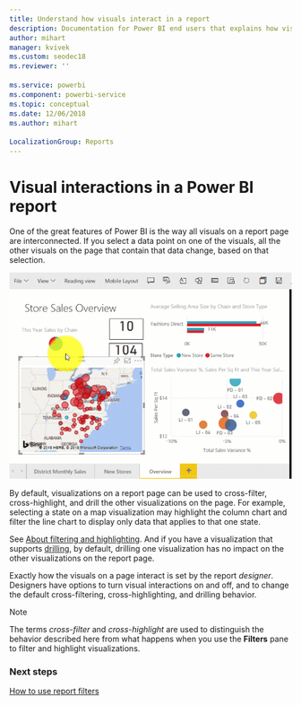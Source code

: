 ```yaml
---
title: Understand how visuals interact in a report
description: Documentation for Power BI end users that explains how visuals interact on a report page. 
author: mihart
manager: kvivek
ms.custom: seodec18
ms.reviewer: ''

ms.service: powerbi
ms.component: powerbi-service
ms.topic: conceptual
ms.date: 12/06/2018
ms.author: mihart

LocalizationGroup: Reports
---
```


# Visual interactions in a Power BI report
One of the great features of Power BI is the way all visuals on a report page are interconnected. If you select a data point on one of the visuals, all the other visuals on the page that contain that data change, based on that selection. 

![video of visuals interacting](media/end-user-interactions/interactions.gif)

By default, visualizations on a report page can be used to cross-filter, cross-highlight, and drill the other visualizations on the page. For example, selecting a state on a map visualization may highlight the column chart and filter the line chart to display only data that applies to that one state.

See [About filtering and highlighting](../power-bi-reports-filters-and-highlighting.md). And if you have a visualization that supports [drilling](../power-bi-visualization-drill-down.md), by default, drilling one visualization has no impact on the other visualizations on the report page. 

Exactly how the visuals on a page interact is set by the report *designer*. Designers have options to turn visual interactions on and off, and to change the default cross-filtering,  cross-highlighting, and drilling behavior.
  
> [!NOTE]
> The terms *cross-filter* and *cross-highlight* are used to distinguish the behavior described here from what happens when you use the **Filters** pane to filter and highlight visualizations.  

### Next steps
[How to use report filters](../power-bi-how-to-report-filter.md)

